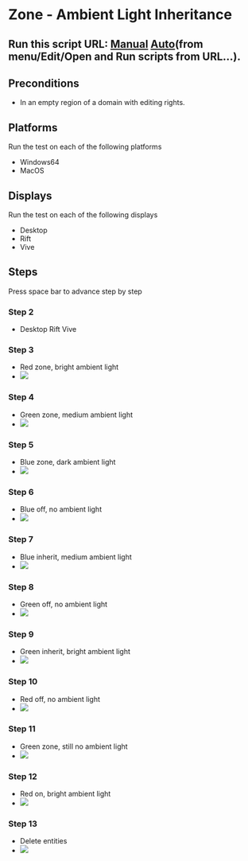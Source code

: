 # Zone - Ambient Light Inheritance
## Run this script URL: [Manual](./test.js?raw=true)   [Auto](./testAuto.js?raw=true)(from menu/Edit/Open and Run scripts from URL...).

## Preconditions
- In an empty region of a domain with editing rights.

## Platforms
Run the test on each of the following platforms
 - Windows64
 - MacOS
## Displays
Run the test on each of the following displays
 - Desktop
 - Rift
 - Vive
## Steps
Press space bar to advance step by step

### Step 2
- Desktop Rift Vive
### Step 3
- Red zone, bright ambient light
- ![](./ExpectedImage_00000.png)
### Step 4
- Green zone, medium ambient light
- ![](./ExpectedImage_00001.png)
### Step 5
- Blue zone, dark ambient light
- ![](./ExpectedImage_00002.png)
### Step 6
- Blue off,  no ambient light
- ![](./ExpectedImage_00003.png)
### Step 7
- Blue inherit, medium ambient light
- ![](./ExpectedImage_00004.png)
### Step 8
- Green off,  no ambient light
- ![](./ExpectedImage_00005.png)
### Step 9
- Green inherit, bright ambient light
- ![](./ExpectedImage_00006.png)
### Step 10
- Red off,  no ambient light
- ![](./ExpectedImage_00007.png)
### Step 11
- Green zone, still no ambient light
- ![](./ExpectedImage_00008.png)
### Step 12
- Red on, bright ambient light
- ![](./ExpectedImage_00009.png)
### Step 13
- Delete entities
- ![](./ExpectedImage_00010.png)
